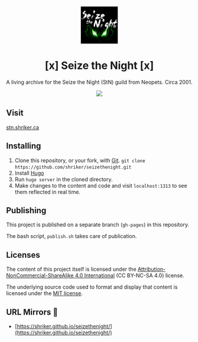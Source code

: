 <p align="center"><a href="https://stn.shriker.ca/"><img src="./static/images/lupes/shriker_2002-12-12_stnlogo.png" alt="Seize the Night Guild Logo: two glowing green eyes" height="100" width="100"></a></p>
<h1 align="center">[x] Seize the Night [x]</h1>
<p align="center">A living archive for the Seize the Night (StN) guild from Neopets. Circa 2001.</p>

<p align="center"><a href="https://discord.gg/jBGsar4"><img src="https://img.shields.io/discord/731930956570820711?logo=discord"></a></p>

## Visit

[stn.shriker.ca](https://stn.shriker.ca/)

## Installing

1. Clone this repository, or your fork, with [Git](https://git-scm.com/downloads). `git clone https://github.com/shriker/seizethenight.git`
2. Install [Hugo](https://gohugo.io/)
3. Run `hugo server` in the cloned directory.
4. Make changes to the content and code and visit `localhost:1313` to see them reflected in real time.

## Publishing

This project is published on a separate branch (`gh-pages`) in this repository.

The bash script, `publish.sh` takes care of publication.

## Licenses

The content of this project itself is licensed under the [Attribution-NonCommercial-ShareAlike 4.0 International](https://creativecommons.org/licenses/by-nc-sa/4.0/) (CC BY-NC-SA 4.0) license.

The underlying source code used to format and display that content is licensed under the [MIT license](LICENSE.md).

## URL Mirrors 🔗

* [https://shriker.github.io/seizethenight/](https://shriker.github.io/seizethenight/)
